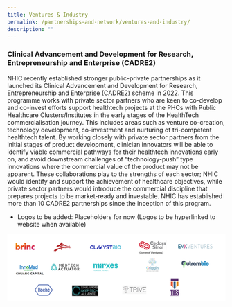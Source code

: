 ```yaml
---
title: Ventures & Industry
permalink: /partnerships-and-network/ventures-and-industry/
description: ""
---
```

### Clinical Advancement and Development for Research, Entrepreneurship and Enterprise (CADRE2)

NHIC recently established stronger public-private partnerships as it launched its Clinical Advancement and Development for Research, Entrepreneurship and Enterprise (CADRE2) scheme in 2022. This programme works with private sector partners who are keen to co-develop and co-invest efforts support healthtech projects at the PHCs with Public Healthcare Clusters/Institutes in the early stages of the HealthTech commercialisation journey. This includes areas such as venture co-creation, technology development, co-investment and nurturing of tri-competent healthtech talent. By working closely with private sector partners from the initial stages of product development, clinician innovators will be able to identify viable commercial pathways for their healthtech innovations early on, and avoid downstream challenges of “technology-push” type innovations where the commercial value of the product may not be apparent. These collaborations play to the strengths of each sector; NHIC would identify and support the achievement of healthcare objectives, while private sector partners would introduce the commercial discipline that prepares projects to be market-ready and investable. NHIC has established more than 10 CADRE2 partnerships since the inception of this program.

- Logos to be added: Placeholders for now (Logos to be hyperlinked to website when available)

![](/images/Partnerships%20and%20Network/venture%20and%20indutry%20logos.png)